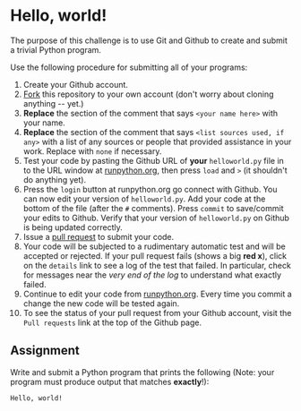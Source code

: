 # Hello, world!

The purpose of this challenge is to use Git and Github to create and submit a trivial Python program.

Use the following procedure for submitting all of your programs:

1. Create your Github account.
2. [Fork](https://guides.github.com/activities/forking/) this repository to your own account (don't
  worry about cloning anything -- yet.)
3. **Replace** the section of the comment that says ```<your name here>``` with your name.
4. **Replace** the section of the comment that says ```<list sources used, if any>``` with a list
  of any sources or people that provided assistance in your work. Replace with ```none``` if necessary.
5. Test your code by pasting the Github URL of **your** 
  ```helloworld.py``` file in to the URL window at [runpython.org](https://runpython.org),
  then press ```load``` and ```>``` (it shouldn't do anything yet).
6. Press the ```login``` button at runpython.org go connect with Github. You can now edit your version
  of ```helloworld.py```. Add your code at the bottom of the file (after the ```#``` comments). 
  Press ```commit``` to save/commit your edits to Github. Verify that your
  version of ```helloworld.py``` on Github is being updated correctly.
7. Issue a [pull request](https://help.github.com/articles/using-pull-requests/) to submit your code.
8. Your code will be subjected to a rudimentary automatic test and will be accepted or rejected. If your
  pull request fails (shows a big **red x**), click on the ```details``` link to see a log of the test
  that failed. In particular, check for messages near the *very end of the log* to understand what exactly
  failed.
9. Continue to edit your code from [runpython.org](https://runpython.org). Every time you commit a change
  the new code will be tested again.
10. To see the status of your pull request from your Github account, visit the ```Pull requests``` link at
  the top of the Github page.


## Assignment 

Write and submit a Python program that prints the following (Note: your program must produce
output that matches **exactly**!):

```
Hello, world!
```
   
